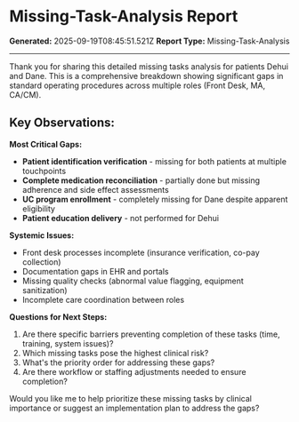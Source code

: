 # Missing-Task-Analysis Report

**Generated:** 2025-09-19T08:45:51.521Z
**Report Type:** Missing-Task-Analysis

---

Thank you for sharing this detailed missing tasks analysis for patients Dehui and Dane. This is a comprehensive breakdown showing significant gaps in standard operating procedures across multiple roles (Front Desk, MA, CA/CM).

## Key Observations:

**Most Critical Gaps:**
- **Patient identification verification** - missing for both patients at multiple touchpoints
- **Complete medication reconciliation** - partially done but missing adherence and side effect assessments
- **UC program enrollment** - completely missing for Dane despite apparent eligibility
- **Patient education delivery** - not performed for Dehui

**Systemic Issues:**
- Front desk processes incomplete (insurance verification, co-pay collection)
- Documentation gaps in EHR and portals
- Missing quality checks (abnormal value flagging, equipment sanitization)
- Incomplete care coordination between roles

**Questions for Next Steps:**
1. Are there specific barriers preventing completion of these tasks (time, training, system issues)?
2. Which missing tasks pose the highest clinical risk?
3. What's the priority order for addressing these gaps?
4. Are there workflow or staffing adjustments needed to ensure completion?

Would you like me to help prioritize these missing tasks by clinical importance or suggest an implementation plan to address the gaps?